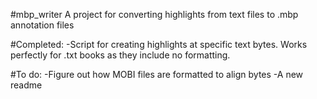 #mbp_writer
A project for converting highlights from text files to .mbp annotation files

#Completed:
-Script for creating highlights at specific text bytes. Works perfectly for .txt books as they include no formatting.

#To do:
-Figure out how MOBI files are formatted to align bytes
-A new readme